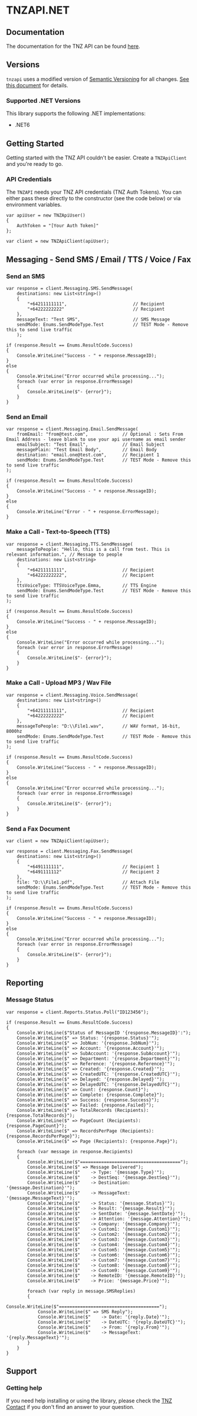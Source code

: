 # TNZAPI.NET

## Documentation

The documentation for the TNZ API can be found [here][apidocs].

## Versions

`tnzapi` uses a modified version of [Semantic Versioning](https://semver.org) for all changes. [See this document](VERSIONS.md) for details.

### Supported .NET Versions

This library supports the following .NET implementations:

* .NET6

## Getting Started

Getting started with the TNZ API couldn't be easier. Create a
`TNZApiClient` and you're ready to go.

### API Credentials

The `TNZAPI` needs your TNZ API credentials (TNZ Auth Tokens). You can either pass these
directly to the constructor (see the code below) or via environment variables.

```dotnet
var apiUser = new TNZApiUser()
{
    AuthToken = "[Your Auth Token]"
};

var client = new TNZApiClient(apiUser);
```

## Messaging - Send SMS / Email / TTS / Voice / Fax

### Send an SMS

```dotnet
var response = client.Messaging.SMS.SendMessage(
    destinations: new List<string>()
    {
        "+64211111111",                         // Recipient
        "+64222222222"                          // Recipient
    },
    messageText: "Test SMS",                    // SMS Message
    sendMode: Enums.SendModeType.Test           // TEST Mode - Remove this to send live traffic
    );

if (response.Result == Enums.ResultCode.Success)
{
    Console.WriteLine("Success - " + response.MessageID);
}
else
{
    Console.WriteLine("Error occurred while processing...");
    foreach (var error in response.ErrorMessage)
    {
        Console.WriteLine($"- {error}");
    }
}
```

### Send an Email
```dotnet
var response = client.Messaging.Email.SendMessage(
    fromEmail: "from@test.com",             // Optional : Sets From Email Address - leave blank to use your api username as email sender
    emailSubject: "Test Email",             // Email Subject
    messagePlain: "Test Email Body",        // Email Body
    destination: "email.one@test.com",      // Recipient 1
    sendMode: Enums.SendModeType.Test       // TEST Mode - Remove this to send live traffic
);

if (response.Result == Enums.ResultCode.Success)
{
    Console.WriteLine("Success - " + response.MessageID);
}
else
{
    Console.WriteLine("Error - " + response.ErrorMessage);
}
```

### Make a Call - Text-to-Speech (TTS)

```dotnet
var response = client.Messaging.TTS.SendMessage(
    messageToPeople: "Hello, this is a call from test. This is relevant information.", // Message to people
    destinations: new List<string>
    {
        "+64211111111",                     // Recipient
        "+64222222222",                     // Recipient
    },
    ttsVoiceType: TTSVoiceType.Emma,        // TTS Engine
    sendMode: Enums.SendModeType.Test       // TEST Mode - Remove this to send live traffic
);

if (response.Result == Enums.ResultCode.Success)
{
    Console.WriteLine("Success - " + response.MessageID);
}
else
{
    Console.WriteLine("Error occurred while processing...");
    foreach (var error in response.ErrorMessage)
    {
        Console.WriteLine($"- {error}");
    }
}
```

### Make a Call - Upload MP3 / Wav File

```dotnet
var response = client.Messaging.Voice.SendMessage(
    destinations: new List<string>()
    {
        "+64211111111",                     // Recipient
        "+64222222222"                      // Recipient
    },
    messageToPeople: "D:\\File1.wav",       // WAV format, 16-bit, 8000hz
    sendMode: Enums.SendModeType.Test       // TEST Mode - Remove this to send live traffic
);

if (response.Result == Enums.ResultCode.Success)
{
    Console.WriteLine("Success - " + response.MessageID);
}
else
{
    Console.WriteLine("Error occurred while processing...");
    foreach (var error in response.ErrorMessage)
    {
        Console.WriteLine($"- {error}");
    }
}
```

### Send a Fax Document

```dotnet
var client = new TNZApiClient(apiUser);

var response = client.Messaging.Fax.SendMessage(
    destinations: new List<string>()
    {
        "+6491111111",                      // Recipient 1
        "+6491111112"                       // Recipient 2
    },
    file: "D:\\File1.pdf",                  // Attach File
    sendMode: Enums.SendModeType.Test       // TEST Mode - Remove this to send live traffic
);

if (response.Result == Enums.ResultCode.Success)
{
    Console.WriteLine("Success - " + response.MessageID);
}
else
{
    Console.WriteLine("Error occurred while processing...");
    foreach (var error in response.ErrorMessage)
    {
        Console.WriteLine($"- {error}");
    }
}
```

## Reporting

### Message Status

```dotnet
var response = client.Reports.Status.Poll("ID123456");

if (response.Result == Enums.ResultCode.Success)
{
    Console.WriteLine($"Status of MessageID '{response.MessageID}':");
    Console.WriteLine($" => Status: '{response.Status}'");
    Console.WriteLine($" => JobNum: '{response.JobNum}'");
    Console.WriteLine($" => Account: '{response.Account}'");
    Console.WriteLine($" => SubAccount: '{response.SubAccount}'");
    Console.WriteLine($" => Department: '{response.Department}'");
    Console.WriteLine($" => Reference: '{response.Reference}'");
    Console.WriteLine($" => Created: '{response.Created}'");
    Console.WriteLine($" => CreatedUTC: '{response.CreatedUTC}'");
    Console.WriteLine($" => Delayed: '{response.Delayed}'");
    Console.WriteLine($" => DelayedUTC: '{response.DelayedUTC}'");
    Console.WriteLine($" => Count: {response.Count}");
    Console.WriteLine($" => Complete: {response.Complete}");
    Console.WriteLine($" => Success: {response.Success}");
    Console.WriteLine($" => Failed: {response.Failed}");
    Console.WriteLine($" => TotalRecords (Recipients): {response.TotalRecords}");
    Console.WriteLine($" => PageCount (Recipients): {response.PageCount}");
    Console.WriteLine($" => RecordsPerPage (Recipients): {response.RecordsPerPage}");
    Console.WriteLine($" => Page (Recipients): {response.Page}");

    foreach (var message in response.Recipients)
    {
        Console.WriteLine($"======================================");
        Console.WriteLine($" => Message Delivered");
        Console.WriteLine($"    -> Type: '{message.Type}'");
        Console.WriteLine($"    -> DestSeq: '{message.DestSeq}'");
        Console.WriteLine($"    -> Destination: '{message.Destination}'");
        Console.WriteLine($"    -> MessageText: '{message.MessageText}'");
        Console.WriteLine($"    -> Status: '{message.Status}'");
        Console.WriteLine($"    -> Result: '{message.Result}'");
        Console.WriteLine($"    -> SentDate: '{message.SentDate}'");
        Console.WriteLine($"    -> Attention: '{message.Attention}'");
        Console.WriteLine($"    -> Company: '{message.Company}'");
        Console.WriteLine($"    -> Custom1: '{message.Custom1}'");
        Console.WriteLine($"    -> Custom2: '{message.Custom2}'");
        Console.WriteLine($"    -> Custom3: '{message.Custom3}'");
        Console.WriteLine($"    -> Custom4: '{message.Custom4}'");
        Console.WriteLine($"    -> Custom5: '{message.Custom5}'");
        Console.WriteLine($"    -> Custom6: '{message.Custom6}'");
        Console.WriteLine($"    -> Custom7: '{message.Custom7}'");
        Console.WriteLine($"    -> Custom8: '{message.Custom8}'");
        Console.WriteLine($"    -> Custom9: '{message.Custom9}'");
        Console.WriteLine($"    -> RemoteID: '{message.RemoteID}'");
        Console.WriteLine($"    -> Price: '{message.Price}'");

        foreach (var reply in message.SMSReplies)
        {
            Console.WriteLine($"======================================");
            Console.WriteLine($" => SMS Reply");
            Console.WriteLine($"    -> Date: '{reply.Date}'");
            Console.WriteLine($"    -> DateUTC: '{reply.DateUTC}'");
            Console.WriteLine($"    -> From: '{reply.From}'");
            Console.WriteLine($"    -> MessageText: '{reply.MessageText}'");
        }
    }
}
```

## Support

### Getting help

If you need help installing or using the library, please check the [TNZ Contact](https://www.tnz.co.nz/About/Contact/) if you don't find an answer to your question.

[apidocs]: https://www.tnz.co.nz/Docs/dotNetLib/